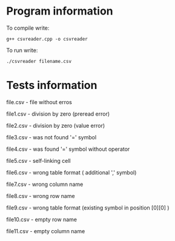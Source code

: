 # Program information

 To compile write:

    g++ csvreader.cpp -o csvreader

 To run write:

    ./csvreader filename.csv


# Tests information

file.csv - file without erros

file1.csv - division by zero (preread error)

file2.csv - division by zero (value error)

file3.csv - was not found '=' symbol

file4.csv - was found '=' symbol without operator

file5.csv - self-linking cell

file6.csv - wrong table format ( additional ',' symbol)

file7.csv - wrong column name

file8.csv - wrong row name

file9.csv - wrong table format (existing symbol in position [0][0] )

file10.csv - empty row name

file11.csv - empty column name


